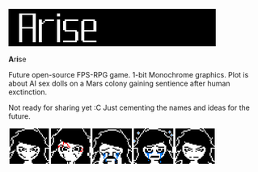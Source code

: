 ![Arise Logo](https://github.com/MudarAljundi/RPG_Arise/blob/master/GithubLogo.png?raw=true "Logo Title Text 1")

**A**r**i**se

Future open-source FPS-RPG game. 1-bit Monochrome graphics. Plot is about AI sex dolls on a Mars colony gaining sentience after human exctinction.

Not ready for sharing yet :C Just cementing the names and ideas for the future.

![Protagonist/Antagonist](https://github.com/MudarAljundi/RPG_Arise/blob/master/GithubHeader.png?raw=true "Logo Title Text 2")

